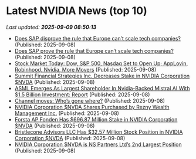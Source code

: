 # Latest NVIDIA News (top 10)
_Last updated: **2025-09-09 08:50:13**_

- [Does SAP disprove the rule that Europe can’t scale tech companies?](https://fortune.com/2025/09/08/does-sap-disprove-the-rule-that-europe-cant-scale-tech-companies-innovation/) (Published: 2025-09-08)
- [Does SAP prove the rule that Europe can’t scale tech companies?](https://fortune.com/2025/09/08/does-sap-prove-the-rule-that-europe-cant-scale-tech-companies-innovation/) (Published: 2025-09-08)
- [Stock Market Today: Dow, S&P 500, Nasdaq Set to Open Up; AppLovin, Robinhood, Nvidia, More Movers](https://biztoc.com/x/6855e8e169a93559) (Published: 2025-09-08)
- [Summit Financial Strategies Inc. Decreases Stake in NVIDIA Corporation $NVDA](https://www.etfdailynews.com/2025/09/08/summit-financial-strategies-inc-decreases-stake-in-nvidia-corporation-nvda/) (Published: 2025-09-08)
- [ASML Emerges As Largest Shareholder In Nvidia-Backed Mistral AI With $1.5 Billion Investment: Report](https://biztoc.com/x/8b239ac4f7a3f1e9) (Published: 2025-09-08)
- [Channel moves: Who’s gone where?](https://www.computerweekly.com/microscope/news/366630493/Channel-moves-Whos-gone-where) (Published: 2025-09-08)
- [NVIDIA Corporation $NVDA Shares Purchased by Rezny Wealth Management Inc.](https://www.etfdailynews.com/2025/09/08/nvidia-corporation-nvda-shares-purchased-by-rezny-wealth-management-inc/) (Published: 2025-09-08)
- [Forsta AP Fonden Has $696.87 Million Stake in NVIDIA Corporation $NVDA](https://www.etfdailynews.com/2025/09/08/forsta-ap-fonden-has-696-87-million-stake-in-nvidia-corporation-nvda/) (Published: 2025-09-08)
- [Bristlecone Advisors LLC Has $32.57 Million Stock Position in NVIDIA Corporation $NVDA](https://www.etfdailynews.com/2025/09/08/bristlecone-advisors-llc-has-32-57-million-stock-position-in-nvidia-corporation-nvda/) (Published: 2025-09-08)
- [NVIDIA Corporation $NVDA is NS Partners Ltd’s 2nd Largest Position](https://www.etfdailynews.com/2025/09/08/nvidia-corporation-nvda-is-ns-partners-ltds-2nd-largest-position/) (Published: 2025-09-08)
